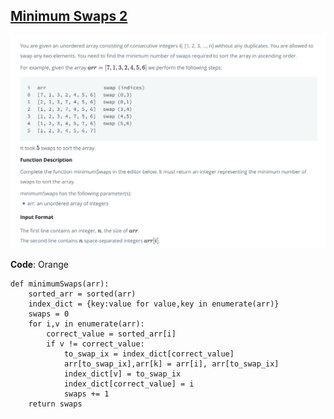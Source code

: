 ## [Minimum Swaps 2](https://www.hackerrank.com/challenges/minimum-swaps-2/problem?h_l=interview&h_r%5B%5D%5B%5D=next-challenge&h_r%5B%5D%5B%5D=next-challenge&h_v%5B%5D%5B%5D=zen&h_v%5B%5D%5B%5D=zen&playlist_slugs%5B%5D%5B%5D%5B%5D=interview-preparation-kit&playlist_slugs%5B%5D%5B%5D%5B%5D=arrays)


![Alt text](Minimum_Swaps_2.png?raw=true "Minimum-Swaps-2")

__Code__: Orange

```{Python}
def minimumSwaps(arr):
    sorted_arr = sorted(arr)
    index_dict = {key:value for value,key in enumerate(arr)}
    swaps = 0
    for i,v in enumerate(arr):
        correct_value = sorted_arr[i]
        if v != correct_value:
            to_swap_ix = index_dict[correct_value]
            arr[to_swap_ix],arr[k] = arr[i], arr[to_swap_ix]
            index_dict[v] = to_swap_ix
            index_dict[correct_value] = i
            swaps += 1
    return swaps
```
